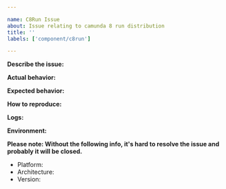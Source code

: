 ```yaml
---

name: C8Run Issue
about: Issue relating to camunda 8 run distribution
title: ''
labels: ['component/c8run']

---
```


**Describe the issue:**

<!-- A clear and concise description of what the issue is. -->

**Actual behavior:**

<!-- A clear and concise description of what actually happens. -->

**Expected behavior:**

<!-- A clear and concise description of what you expected to happen. -->

**How to reproduce:**

<!--
Steps to reproduce the issue.

If possible add a minimal reproducer code sample in a new repo/branch.
-->

**Logs:**

<!-- If possible add the full logs related to the issue. -->

**Environment:**

**Please note: Without the following info, it's hard to resolve the issue and probably it will be closed.**

- Platform: <!-- [e.g. Mac, Windows, Linux etc] -->
- Architecture: <!-- [e.g. x86, ARM] -->
- Version: <!-- [e.g. 8.x.x] -->
